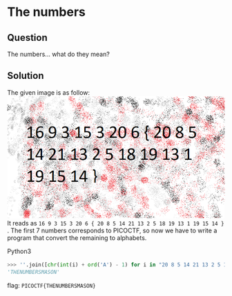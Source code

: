 # The numbers


## Question
The numbers... what do they mean?


## Solution
The given image is as follow:
![alt text](https://github.com/aiyayayaya/ctf-writeup/blob/master/picoCTF%202019/Cryptography/The%20numbers/img/the_numbers.png)
It reads as `16 9 3 15 3 20 6 { 20 8 5 14 21 13 2 5 18 19 13 1 19 15 14 }` .
The first 7 numbers corresponds to PICOCTF, so now we have to write a program that convert the remaining to alphabets.


Python3
```python
>>> ''.join([chr(int(i) + ord('A') - 1) for i in "20 8 5 14 21 13 2 5 18 19 13 1 19 15 14".split(' ')])
'THENUMBERSMASON'
```
flag: `PICOCTF{THENUMBERSMASON}`
